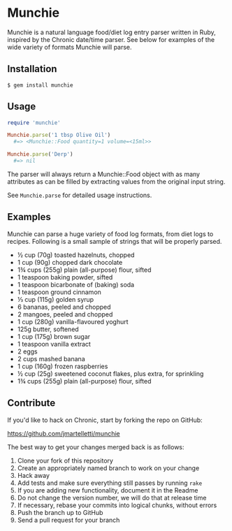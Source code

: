 Munchie
=======

Munchie is a natural language food/diet log entry parser written in Ruby, inspired by the Chronic date/time parser.
See below for examples of the wide variety of formats Munchie will parse.

## Installation

```
$ gem install munchie
```

## Usage

```ruby
require 'munchie'

Munchie.parse('1 tbsp Olive Oil')
  #=> <Munchie::Food quantity=1 volume=<15ml>>

Munchie.parse('Derp')
  #=> nil
```

The parser will always return a Munchie::Food object with as many attributes as can be filled by extracting
values from the original input string.

See `Munchie.parse` for detailed usage instructions.

## Examples

Munchie can parse a huge variety of food log formats, from diet logs to recipes. Following is a
small sample of strings that will be properly parsed.

* ½ cup (70g) toasted hazelnuts, chopped
* 1 cup (90g) chopped dark chocolate
* 1¾ cups (255g) plain (all-purpose) flour, sifted
* 1 teaspoon baking powder, sifted
* 1 teaspoon bicarbonate of (baking) soda
* 1 teaspoon ground cinnamon
* ⅓ cup (115g) golden syrup
* 6 bananas, peeled and chopped
* 2 mangoes, peeled and chopped
* 1 cup (280g) vanilla-flavoured yoghurt
* 125g butter, softened
* 1 cup (175g) brown sugar
* 1 teaspoon vanilla extract
* 2 eggs
* 2 cups mashed banana
* 1 cup (160g) frozen raspberries
* ½ cup (25g) sweetened coconut flakes, plus extra, for sprinkling
* 1¾ cups (255g) plain (all-purpose) flour, sifted

## Contribute

If you'd like to hack on Chronic, start by forking the repo on GitHub:

https://github.com/jmartelletti/munchie

The best way to get your changes merged back is as follows:

1. Clone your fork of this repository
1. Create an appropriately named branch to work on your change
1. Hack away
1. Add tests and make sure everything still passes by running `rake`
1. If you are adding new functionality, document it in the Readme
1. Do not change the version number, we will do that at release time
1. If necessary, rebase your commits into logical chunks, without errors
1. Push the branch up to GitHub
1. Send a pull request for your branch
